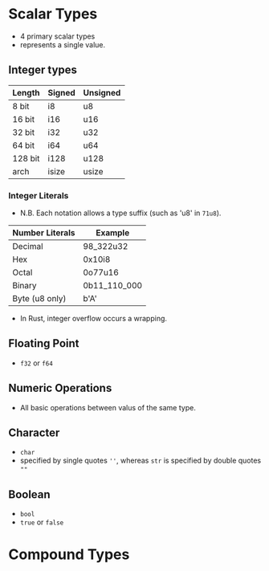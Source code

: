 # Scalar Types
- 4 primary scalar types
- represents a single value.

## Integer types

| Length | Signed | Unsigned |
| ------ | ------ | -------- |
| 8 bit  | i8     | u8       |
| 16 bit | i16    | u16      |
| 32 bit | i32    | u32      |
| 64 bit | i64    | u64      |
| 128 bit| i128   | u128     |
| arch   | isize  | usize    |

### Integer Literals

- N.B. Each notation allows a type suffix (such as  'u8' in `71u8`).

| Number Literals | Example      |
| ----            | ----         |
| Decimal         | 98_322u32    |
| Hex             | 0x10i8       |
| Octal           | 0o77u16      |
| Binary          | 0b11_110_000 |
| Byte (u8 only)  | b'A'         |

- In Rust, integer overflow occurs a wrapping.

## Floating Point
- `f32` or `f64`

## Numeric Operations
- All basic operations between valus of the same type.

## Character
- `char`
- specified by single quotes `''`, whereas `str` is specified by double quotes `""`

## Boolean
- `bool`
- `true` or `false`


# Compound Types
